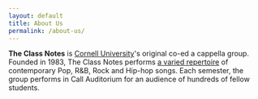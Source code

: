 ```yaml
---
layout: default
title: About Us
permalink: /about-us/
---
```


**The Class Notes** is [Cornell University][]'s original co-ed a cappella group.
Founded in 1983, The Class Notes performs [a varied repertoire] of contemporary
Pop, R&B, Rock and Hip-hop songs. Each semester, the group performs in Call
Auditorium for an audience of hundreds of fellow students.

[Cornell University]: http://www.cornell.edu
[a varied repertoire]: /repertoire/
